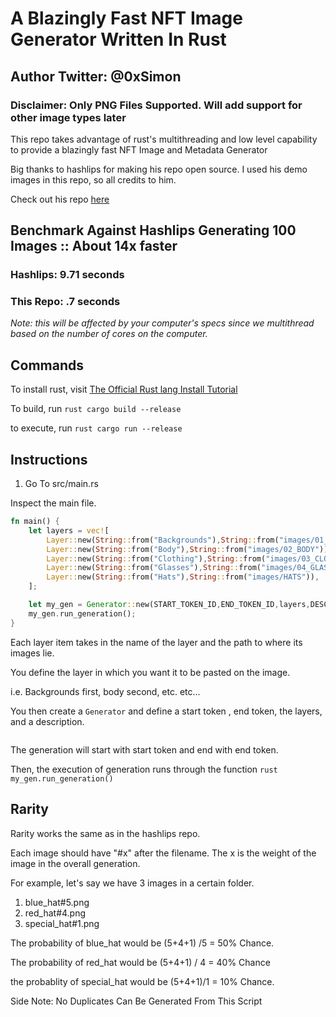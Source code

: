 # A Blazingly Fast NFT Image Generator Written In Rust
## Author Twitter: @0xSimon

### Disclaimer: Only PNG Files Supported. Will add support for other image types later
This repo takes advantage of rust's multithreading and low level capability
to provide a blazingly fast NFT Image and Metadata Generator

Big thanks to hashlips for making his repo open source. I used his demo images
in this repo, so all credits to him.

Check out his repo <a href="https://github.com/HashLips/hashlips_art_engine">here</a>

## Benchmark Against Hashlips Generating 100 Images :: About 14x faster

### Hashlips: 9.71 seconds
### This Repo:  .7 seconds

<em>Note: this will be affected by your computer's specs since we multithread based on the number of cores on the computer.</em>

## Commands

To install rust, visit <a href="https://www.rust-lang.org/tools/install">The Official Rust lang Install Tutorial </a>

To build, run  ```rust cargo build --release```

to execute, run ```rust cargo run --release```


## Instructions
1.  Go To src/main.rs

Inspect the main file.

```rust
fn main() {
    let layers = vec![
        Layer::new(String::from("Backgrounds"),String::from("images/01_BACKGROUND")),
        Layer::new(String::from("Body"),String::from("images/02_BODY")),
        Layer::new(String::from("Clothing"),String::from("images/03_CLOTHING")),
        Layer::new(String::from("Glasses"),String::from("images/04_GLASSES")),
        Layer::new(String::from("Hats"),String::from("images/HATS")),
    ];

    let my_gen = Generator::new(START_TOKEN_ID,END_TOKEN_ID,layers,DESCRIPTION);
    my_gen.run_generation();
}
```

Each layer item takes in the name of the layer and the path to where its images lie.

You define the layer in which you want it to be pasted on the image.
 
i.e. Backgrounds first, body second, etc. etc...

You then create a ```Generator``` and define a start token , end token, the layers, and a description.
```rust    let my_gen = Generator::new(START_TOKEN_ID,END_TOKEN_ID,layers,DESCRIPTION);
```

The generation will start with start token and end with end token.

Then, the execution of generation runs through the function ```rust my_gen.run_generation()```

## Rarity

Rarity works the same as in the hashlips repo.

Each image should have "#x" after the filename. The x is the weight of the image in the overall generation.

For example, let's say we have 3 images in a certain folder.

1.  blue_hat#5.png
2.  red_hat#4.png
3.  special_hat#1.png

The probability of blue_hat would be (5+4+1) /5 = 50% Chance.

The probability of red_hat would be (5+4+1) / 4 = 40% Chance

the probablity of special_hat would be (5+4+1)/1 = 10% Chance.


Side Note: No Duplicates Can Be Generated From This Script